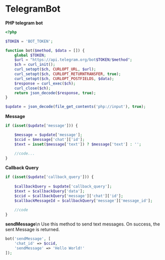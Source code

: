 # TelegramBot

**PHP telegram bot**
```php
<?php

$TOKEN = 'BOT_TOKEN';

function bot($method, $data = []) {
    global $TOKEN;
    $url = "https://api.telegram.org/bot$TOKEN/$method";
    $ch = curl_init();
    curl_setopt($ch, CURLOPT_URL, $url);
    curl_setopt($ch, CURLOPT_RETURNTRANSFER, true);
    curl_setopt($ch, CURLOPT_POSTFIELDS, $data);
    $response = curl_exec($ch);
    curl_close($ch);
    return json_decode($response, true);
}

$update = json_decode(file_get_contents('php://input'), true);

```

**Message**
```php
if (isset($update['message'])) {

	$message = $update['message'];
	$ccid = $message['chat']['id'];
	$text = isset($message['text']) ? $message['text'] : '';

	//code...
}
```

**Callback Query**
```php
if (isset($update['callback_query'])) {
	
	$callbackQuery = $update['callback_query'];
	$text = $callbackQuery['data'];
	$ccid = $callbackQuery['message']['chat']['id'];
	$callbackMessageId = $callbackQuery['message']['message_id'];

	//code
}
```

**sendMessage**\n
Use this method to send text messages. On success, the sent Message is returned.
```php
bot('sendMessage', [
	'chat_id' => $ccid,
	'sendMessage' => 'Hello World!'
]);
```
